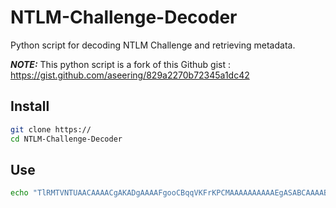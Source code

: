 # NTLM-Challenge-Decoder
Python script for decoding NTLM Challenge and retrieving metadata.

**_NOTE:_** This python script is a fork of this Github gist : https://gist.github.com/aseering/829a2270b72345a1dc42

## Install
````bash
git clone https://
cd NTLM-Challenge-Decoder
````

## Use
````bash
echo "TlRMTVNTUAACAAAACgAKADgAAAAFgooCBqqVKFrKPCMAAAAAAAAAAEgASABCAAAABgOAJQAAAA9JAEkAUwAwADEAAgAKAEkASQBTADAAMQABAAoASQBJAFMAMAAxAAQACgBJAEkAUwAwADEAAwAKAEkASQBTADAAMQAHAAgAHwMI0VPy1QEAAAAA" | ./ntlmdecoder.py
````
